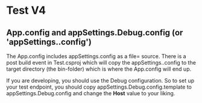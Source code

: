 ﻿# Test V4

## App.config and appSettings.Debug.config (or 'appSettings.<configuration>.config')

The App.config includes appSettings.config as a file= source.
There is a post build event in Test.csproj which will copy
the appSettings.<configuration>.config to the target directory (the bin-folder)
which is where the App.config will end up.

If you are developing, you should use the Debug configuration.
So to set up your test endpoint, you should copy appSettings.Debug.config.template
to appSettings.Debug.config and change the **Host** value to your liking.
